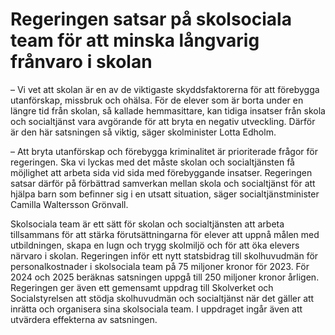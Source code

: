 # Regeringen satsar på skolsociala team för att minska långvarig frånvaro i skolan

– Vi vet att skolan är en av de viktigaste skyddsfaktorerna för att förebygga utanförskap, missbruk och ohälsa. För de elever som är borta under en längre tid från skolan, så kallade hemmasittare, kan tidiga insatser från skola och socialtjänst vara avgörande för att bryta en negativ utveckling. Därför är den här satsningen så viktig, säger skolminister Lotta Edholm.

– Att bryta utanförskap och förebygga kriminalitet är prioriterade frågor för regeringen. Ska vi lyckas med det måste skolan och socialtjänsten få möjlighet att arbeta sida vid sida med förebyggande insatser. Regeringen satsar därför på förbättrad samverkan mellan skola och socialtjänst för att hjälpa barn som befinner sig i en utsatt situation, säger socialtjänstminister Camilla Waltersson Grönvall.

Skolsociala team är ett sätt för skolan och socialtjänsten att arbeta tillsammans för att stärka förutsättningarna för elever att uppnå målen med utbildningen, skapa en lugn och trygg skolmiljö och för att öka elevers närvaro i skolan. Regeringen inför ett nytt statsbidrag till skolhuvudmän för personalkostnader i skolsociala team på 75 miljoner kronor för 2023\. För 2024 och 2025 beräknas satsningen uppgå till 250 miljoner kronor årligen. Regeringen ger även ett gemensamt uppdrag till Skolverket och Socialstyrelsen att stödja skolhuvudmän och socialtjänst när det gäller att inrätta och organisera sina skolsociala team. I uppdraget ingår även att utvärdera effekterna av satsningen.
